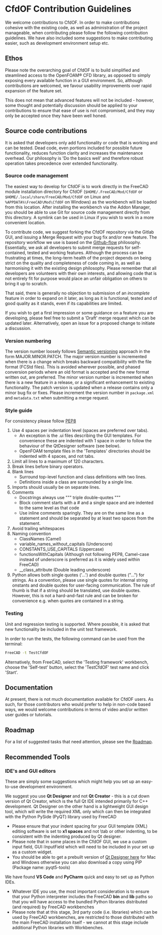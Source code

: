 # CfdOF Contribution Guidelines

We welcome contributions to CfdOF. In order to make contributions cohesive with the existing code, as well as 
administration of the project manageable, when contributing please follow the following contribution guidelines. We 
have also included some suggestions to make contributing easier, such as development environment setup etc. 


## Ethos
Please note the overarching goal of CfdOF is to build simplified and steamlined access to the OpenFOAM® CFD library, 
as opposed to simply exposing every available function in a GUI environment. So, although contributions are welcomed,
we favour usability improvements over rapid expansion of the feature set.

This does not mean that advanced features will not be included - however, some thought and potentially discussion 
should be applied to your contributions to ensure that ease of use is not compromised, and they may only be accepted
once they have been well honed.


## Source code contributions
It is asked that developers only add functionality or code that is working and can be tested. Dead code, even
portions included for possible future functionality, reduces function clarity and increases the maintenance overhead. 
Our philosophy is 'Do the basics well' and therefore robust operation takes precedence over extended functionality.

### Source code management

The easiest way to develop for CfdOF is to work directly in the FreeCAD module installation directory for CfdOF 
(`$HOME/.FreeCAD/Mod/CfdOF` or `$HOME/.local/share/FreeCAD/Mod/CfdOF` on Linux and `%APPDATA%\FreeCAD\Mod\CfdOF` on 
Windows) as the workbench will be loaded from this location. After installing the workbench via the 
Addon Manager, you should be able to use Git for source code management directly from this directory. 
A symlink can be used in Linux if you wish to work in a more convenient location.

To contribute code, we suggest forking the CfdOF repository via the Gitlab GUI, and issuing a Merge Request with your 
bug fix and/or new feature. The repository workflow we use is based on the 
[Github-flow](http://scottchacon.com/2011/08/31/github-flow.html) philosophy.
Essentially, we ask all developers to submit merge requests for self-contained, tested and working features. 
Although the process can be frustrating at times, the long-term health of the project depends on being strict on the 
quality and completeness of code coming in, as well as harmonising it with the existing design philosophy. Please 
remember that all developers are volunteers with their own interests, and allowing code that is not entirely fit for 
purpose would place an unfair obligation on others to bring it up to scratch.

That said, there is generally no objection to submission of an _incomplete_ feature in order to expand on it later, 
as long as it is functional, tested and of good quality as it stands, even if its capabilities are limited.

If you wish to get a first impression or some guidance on a feature you are developing, please feel free to submit a
'Draft' merge request which can be updated later. Alternatively, open an issue for a proposed change to initiate a 
discussion.

### Version numbering

The version number loosely follows [Semantic versioning](https://semver.org) approach in the form MAJOR.MINOR.PATCH.
The major version number is incremented when there is a change which breaks backward compatibility with the file format
(FCStd files). This is avoided wherever possible, and phased conversion periods where an old format is accepted and the 
new format written out, are preferred. The minor version number is incremented when there is a new feature in a release,
or a significant enhancement to existing functionality. The patch version is updated when a release contains only
a minor bug fix or fixes. Please increment the version number in ```package.xml``` and ```metadata.txt``` when 
submitting a merge request.

### Style guide

For consistency please follow [PEP8](https://www.python.org/dev/peps/pep-0008/)
1. Use 4 spaces per indentation level (spaces are preferred over tabs).
   - An exception is the .ui files describing the GUI templates. For convenience these are indented with 1 space in order to follow
the behaviour of the QtDesigner software (see below).
   - OpenFOAM template files in the 'Templates' directories should be indented with 4 spaces, and not tabs. 
2. Limit all lines to a maximum of 120 characters.
3. Break lines before binary operators.
4. Blank lines 
    - Surround top-level function and class definitions with two lines.
    - Definitions inside a class are surrounded by a single line.
5. Imports should usually be on separate lines.
6. Comments
    - Docstrings always use """ triple double-quotes """
    - Block comment starts with a # and a single space and are indented to the same level as that code
    - Use inline comments sparingly. They are on the same line as a statement and should be separated by at least two
 spaces from the statement. 
7. Avoid trailing whitespaces
8. Naming convention
    - ClassNames (Camel)
    - variable_names_without_capitals (Underscore)
    - CONSTANTS_USE_CAPITALS (Uppercase)
    - functionsWithCapitals (Although not following PEP8, Camel-case instead of underscore is preferred as it is widely 
      used within FreeCAD)
    - __class_attribute (Double leading underscore)
9. Python allows both single quotes ('...') and double quotes ("...") for strings. As a convention, please use single 
   quotes for internal string onstants and double quotes for user-facing communication. The rule of thumb is that 
   if a string should be translated, use double quotes. However, this is not a hard-and-fast rule and can be broken 
   for convenience e.g. when quotes are contained in a string.
   
### Testing

Unit and regression testing is supported. Where possible, it is asked that new functionality be included
in the unit test framework.

In order to run the tests, the following command can be used from the terminal:
```bash
FreeCAD -t TestCfdOF
```
Alternatively, from FreeCAD, select the 'Testing framework' workbench, choose the 'Self-test' button,
select the 'TestCfdOF' test name and click 'Start'.


## Documentation
At present, there is not much documentation available for CfdOF users. As such, for those contributors who would prefer 
to help in non-code based ways, we would welcome contributions in terms of video and/or written user guides or 
tutorials. 


## Roadmap

For a list of suggested tasks that need attention, please see the [Roadmap](ROADMAP.md).


## Recommended Tools
### IDE's and GUI editors

These are simply some suggestions which might help you set up an easy-to-use development environment. 

We suggest you use **Qt Designer** and not **Qt Creator** - this is a cut down version of Qt Creator, which is the full 
Qt IDE intended primarily for C++ development. Qt Designer on the other hand is a lightweight GUI design tool, which 
will write the required XML only which can then be integrated with the Python PySide (PyQT) library used by FreeCAD
* Please ensure that your indent spacing for your GUI template (XML) editing software is set to **x1 spaces** and not 
  \tab or other indenting, to be consistent with the indenting produced by Qt designer.
* Please note that in some places in the CfdOF GUI, we use a custom input field, GUI::InputField which will need to be 
  included in your set up as a custom widget. 
* You should be able to get a prebuilt version of [Qt Designer here](https://build-system.fman.io/qt-designer-download) 
  for Mac and Windows otherwise you can also download a copy using PIP (Package name: pyqt5-tools)

We have found **VS Code** and **PyCharm** quick and easy to set up as Python IDEs. 
* Whatever IDE you use, the most important consideration is to ensure that your Python interpreter includes the FreeCAD 
  **bin** and **lib** paths so that you will have access to the bundled Python libraries distributed (and required) by 
  FreeCAD workbenches
* Please note that at this stage, 3rd party code (i.e. libraries) which can be used by FreeCAD workbenches, are 
  restricted to those distributed with the main FreeCAD installation itself - we cannot at this stage include additional 
  Python libraries with Workbenches. 

